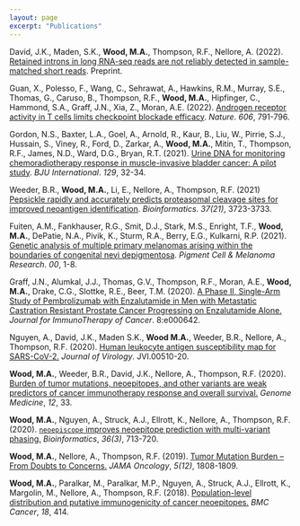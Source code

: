 ```yaml
---
layout: page
excerpt: "Publications"
---
```


David, J.K., Maden, S.K., **Wood, M.A.**, Thompson, R.F., Nellore, A. (2022). [Retained introns in long RNA-seq reads are not reliably detected in sample-matched short reads](https://www.biorxiv.org/content/10.1101/2022.03.11.484016v1.abstract). Preprint.

Guan, X., Polesso, F., Wang, C., Sehrawat, A., Hawkins, R.M., Murray, S.E., Thomas, G., Caruso, B., Thompson, R.F., **Wood, M.A.**, Hipfinger, C., Hammond, S.A., Graff, J.N., Xia, Z., Moran, A.E. (2022). [Androgen receptor activity in T cells limits checkpoint blockade efficacy](https://www.nature.com/articles/s41586-022-04522-6). _Nature_. _606_, 791-796.

Gordon, N.S., Baxter, L.A., Goel, A., Arnold, R., Kaur, B., Liu, W., Pirrie, S.J., Hussain, S., Viney, R., Ford, D., Zarkar, A., **Wood, M.A.**, Mitin, T., Thompson, R.F., James, N.D., Ward, D.G., Bryan, R.T. (2021). [Urine DNA for monitoring chemoradiotherapy response in muscle-invasive bladder cancer: A pilot study](https://bjui-journals.onlinelibrary.wiley.com/doi/full/10.1111/bju.15589). _BJU International_. _129_, 32-34.

Weeder, B.R., **Wood, M.A.**, Li, E., Nellore, A., Thompson, R.F. (2021) [Pepsickle rapidly and accurately predicts proteasomal cleavage sites for improved neoantigen identification](https://academic.oup.com/bioinformatics/article/37/21/3723/6363787). _Bioinformatics_. _37(21)_, 3723-3733.

Fuiten, A.M., Fankhauser, R.G., Smit, D.J., Stark, M.S., Enright, T.F., **Wood, M.A.**, DePatie, N.A., Pivik, K., Sturm, R.A., Berry, E.G., Kulkarni, R.P. (2021). [Genetic analysis of multiple primary melanomas arising within the boundaries of congenital nevi depigmentosa](https://onlinelibrary.wiley.com/doi/abs/10.1111/pcmr.12979). _Pigment Cell & Melanoma Research_. _00_, 1-8.

Graff, J.N., Alumkal, J.J., Thomas, G.V., Thompson, R.F., Moran, A.E., **Wood, M.A.**, Drake, C.G., Slottke, R.E., Beer, T.M. (2020). [A Phase II, Single-Arm Study of Pembrolizumab with Enzalutamide in Men with Metastatic Castration Resistant Prostate Cancer Progressing on Enzalutamide Alone.](https://jitc.bmj.com/content/8/2/e000642) _Journal for ImmunoTherapy of Cancer_. 8:e000642.

Nguyen, A., David, J.K., Maden S.K., **Wood M.A.**, Weeder, B.R., Nellore, A., Thompson, R.F. (2020). [Human leukocyte antigen susceptibility map for SARS-CoV-2.](https://jvi.asm.org/content/94/13/e00510-20) _Journal of Virology_. JVI.00510-20.

**Wood, M.A.**, Weeder, B.R., David, J.K., Nellore, A., Thompson, R.F. (2020). [Burden of tumor mutations, neoepitopes, and other variants are weak predictors of cancer immunotherapy response and overall survival.](https://genomemedicine.biomedcentral.com/articles/10.1186/s13073-020-00729-2) _Genome Medicine_, _12_, 33.

**Wood, M.A.**, Nguyen, A., Struck, A.J., Ellrott, K., Nellore, A., Thompson, R.F. (2020). [`neoepiscope` improves neoepitope prediction with multi-variant phasing.](https://academic.oup.com/bioinformatics/article/36/3/713/5551338) _Bioinformatics_, _36(3)_, 713-720. 

**Wood, M.A.**, Nellore, A., Thompson, R.F. (2019). [Tumor Mutation Burden – From Doubts to Concerns.](https://jamanetwork.com/journals/jamaoncology/fullarticle/2753173) _JAMA Oncology_, _5(12)_, 1808-1809.

**Wood, M.A.**, Paralkar, M., Paralkar, M.P., Nguyen, A., Struck, A.J., Ellrott, K., Margolin, M., Nellore, A., Thompson, R.F. (2018). [Population-level distribution and putative immunogenicity of cancer neoepitopes.](https://bmccancer.biomedcentral.com/articles/10.1186/s12885-018-4325-6) _BMC Cancer_, _18_, 414. 
